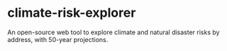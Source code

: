 # climate-risk-explorer
An open-source web tool to explore climate and natural disaster risks by address, with 50-year projections.
